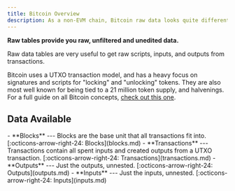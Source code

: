 ```yaml
---
title: Bitcoin Overview
description: As a non-EVM chain, Bitcoin raw data looks quite different from other chains. Learn more about Bitcoin's data in these pages.
---
```


**Raw tables provide you raw, unfiltered and unedited data.**

Raw data tables are very useful to get raw scripts, inputs, and outputs from transactions.

Bitcoin uses a UTXO transaction model, and has a heavy focus on signatures and scripts for "locking" and "unlocking" tokens. They are also most well known for being tied to a 21 million token supply, and halvenings. For a full guide on all Bitcoin concepts, [check out this one](https://web3datadegens.substack.com/p/how-to-analyze-bitcoin-data-with).

## Data Available

<div class="grid cards" markdown>
-   **Blocks**
    ---
    Blocks are the base unit that all transactions fit into.
    [:octicons-arrow-right-24: Blocks](blocks.md)
-   **Transactions**
    ---
    Transactions contain all spent inputs and created outputs from a UTXO transaction.
    [:octicons-arrow-right-24: Transactions](transactions.md)
-   **Outputs**
    ---
    Just the outputs, unnested.
    [:octicons-arrow-right-24: Outputs](outputs.md)
-   **Inputs**
    ---
    Just the inputs, unnested.
    [:octicons-arrow-right-24: Inputs](inputs.md)
</div>


